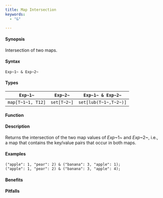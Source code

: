 ```yaml
---
title: Map Intersection
keywords:
  - "&"

---
```


#### Synopsis

Intersection of two maps.

#### Syntax

`Exp~1~ & Exp~2~`

#### Types


| `Exp~1~`    |  `Exp~2~`      | `Exp~1~ & Exp~2~`      |
| --- | --- | --- |
| `map[T~1~1, T12]` |  `set[T~2~]`   | `set[lub(T~1~,T~2~)]`  |


#### Function

#### Description

Returns the intersection of the two map values of _Exp_~1~ and _Exp_~2~, i.e., a map that contains the key/value pairs that
occur in both maps.

#### Examples

```rascal-shell
("apple": 1, "pear": 2) & ("banana": 3, "apple": 1);
("apple": 1, "pear": 2) & ("banana": 3, "apple": 4);
```

#### Benefits

#### Pitfalls

